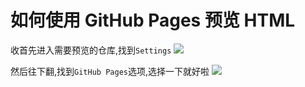 # 如何使用 GitHub Pages 预览 HTML

收首先进入需要预览的仓库,找到`Settings`
![](https://user-gold-cdn.xitu.io/2020/6/5/1728254e8875e847?w=2228&h=698&f=png&s=169207)


然后往下翻,找到`GitHub Pages`选项,选择一下就好啦
![](https://user-gold-cdn.xitu.io/2020/6/5/1728255039aee11a?w=1740&h=1100&f=png&s=187376)